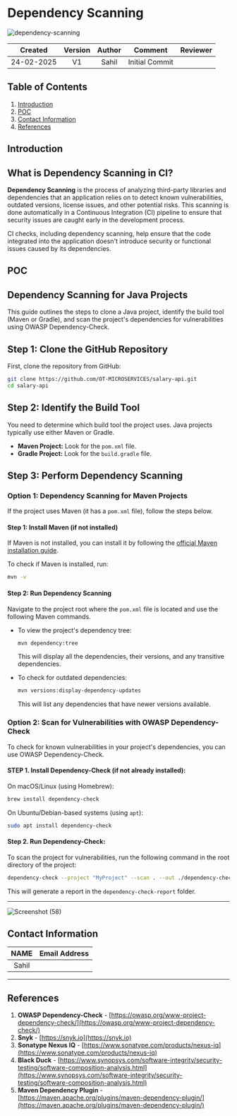 # Dependency Scanning

![dependency-scanning](https://github.com/user-attachments/assets/4220ebf9-ff06-4651-a8f4-5a723fb8135d)

| **Created**     | **Version**   | **Author** | **Comment**       | **Reviewer**      |
|:----------------:|:-------------:|:-----------:|:------------------:|:-----------------:|
| 24-02-2025       | V1            | Sahil        | Initial Commit   |                   |

## Table of Contents


1. [Introduction](#introduction)
2. [POC](#poc)
3. [Contact Information](#contact-information)
4. [References](#references)


## Introduction


## What is Dependency Scanning in CI?

**Dependency Scanning** is the process of analyzing third-party libraries and dependencies that an application relies on to detect known vulnerabilities, outdated versions, license issues, and other potential risks. This scanning is done automatically in a Continuous Integration (CI) pipeline to ensure that security issues are caught early in the development process.

CI checks, including dependency scanning, help ensure that the code integrated into the application doesn't introduce security or functional issues caused by its dependencies.

## POC


## Dependency Scanning for Java Projects

This guide outlines the steps to clone a Java project, identify the build tool (Maven or Gradle), and scan the project's dependencies for vulnerabilities using OWASP Dependency-Check.

## Step 1: Clone the GitHub Repository

First, clone the repository from GitHub:



```bash
git clone https://github.com/OT-MICROSERVICES/salary-api.git
cd salary-api
```

## Step 2: Identify the Build Tool

You need to determine which build tool the project uses. Java projects typically use either Maven or Gradle.

- **Maven Project:** Look for the `pom.xml` file.
- **Gradle Project:** Look for the `build.gradle` file.

## Step 3: Perform Dependency Scanning

### Option 1: Dependency Scanning for Maven Projects

If the project uses Maven (it has a `pom.xml` file), follow the steps below.

#### Step 1: Install Maven (if not installed)

If Maven is not installed, you can install it by following the [official Maven installation guide](https://maven.apache.org/install.html).

To check if Maven is installed, run:

```bash
mvn -v
```

#### Step 2: Run Dependency Scanning

Navigate to the project root where the `pom.xml` file is located and use the following Maven commands.

- To view the project's dependency tree:

  ```bash
  mvn dependency:tree
  ```

  This will display all the dependencies, their versions, and any transitive dependencies.

- To check for outdated dependencies:

  ```bash
  mvn versions:display-dependency-updates
  ```

  This will list any dependencies that have newer versions available.

### Option 2: Scan for Vulnerabilities with OWASP Dependency-Check

To check for known vulnerabilities in your project's dependencies, you can use OWASP Dependency-Check.

#### STEP 1. **Install Dependency-Check** (if not already installed):

   On macOS/Linux (using Homebrew):

   ```bash
   brew install dependency-check
   ```

   On Ubuntu/Debian-based systems (using `apt`):

   ```bash
   sudo apt install dependency-check
   ```

#### Step 2. **Run Dependency-Check**:

   To scan the project for vulnerabilities, run the following command in the root directory of the project:

   ```bash
   dependency-check --project "MyProject" --scan . --out ./dependency-check-report
   ```

   This will generate a report in the `dependency-check-report` folder.

---
![Screenshot (58)](https://github.com/user-attachments/assets/e9632ddd-ca5f-4eb4-b7d1-4fe6277d54a9)

## Contact Information

|    NAME           |   Email Address                       |
|:-----------------:|:-------------------------------------:|
|Sahil  | 

---


## References

1. **OWASP Dependency-Check** - [https://owasp.org/www-project-dependency-check/](https://owasp.org/www-project-dependency-check/)
2. **Snyk** - [https://snyk.io](https://snyk.io)
3. **Sonatype Nexus IQ** - [https://www.sonatype.com/products/nexus-iq](https://www.sonatype.com/products/nexus-iq)
4. **Black Duck** - [https://www.synopsys.com/software-integrity/security-testing/software-composition-analysis.html](https://www.synopsys.com/software-integrity/security-testing/software-composition-analysis.html)
5. **Maven Dependency Plugin** - [https://maven.apache.org/plugins/maven-dependency-plugin/](https://maven.apache.org/plugins/maven-dependency-plugin/)
